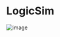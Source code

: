 # LogicSim

![image](https://github.com/user-attachments/assets/151ee06f-8b04-4ebb-abb5-27faec752734)
